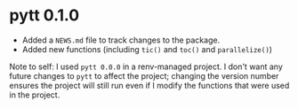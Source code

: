 # pytt 0.1.0

* Added a `NEWS.md` file to track changes to the package.
* Added new functions (including `tic()` and `toc()` and `parallelize()`)

Note to self: I used `pytt 0.0.0` in a renv-managed project. I don't want any future changes to `pytt` to affect the project; changing the version number ensures the project will still run even if I modify the functions that were used in the project.

